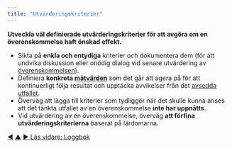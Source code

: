 ```yaml
---
title: "Utvärderingskriterier"
---
```



<strong>Utveckla väl definierade utvärderingskriterier för att avgöra om en överenskommelse haft önskad effekt.</strong>

- Sikta på **enkla och entydiga** kriterier och dokumentera dem (för att undvika diskussion eller onödig dialog vid senare utvärdering av <a href="#" class="tooltip" title="Överenskommelse: En överenskommen inriktning, process, förhållningssätt eller policy som skapats för att vägleda värdeflödet.">överenskommelsen</a>).
- Definiera **konkreta <a href="#" class="tooltip" title="Metrik: Ett kvantifierbart mått som används för att spåra och bedöma framsteg, utvärdera utfall och bestämma framgång">mätvärden</a>** som det går att agera på för att kontinuerligt följa resultat och upptäcka avvikelser från det <a href="#" class="tooltip" title="Avsett utfall: Det förväntade utfallet av en överenskommelse, ett projekt, en åtgärd eller strategi.">avsedda utfallet</a>.
- Överväg att lägga till kriterier som tydliggör när det skulle kunna anses att det tänkta utfallet av en överenskommelse **inte har uppnåtts**.
- Vid utvärdering av en överenskommelse, överväg **att förfina utvärderingskriterierna** baserat på lärdomarna.

<div class="bottom-nav">
<a href="describe-deliverables.html" title="Tillbaka till: Beskriv leverabler">◀</a> <a href="defining-agreements.html" title="Upp: Definiera överenskommelser">▲</a> <a href="logbook.html" title="Läs vidare: Loggbok">▶ Läs vidare: Loggbok</a>
</div>


<script type="text/javascript">
Mousetrap.bind('g n', function() {
    window.location.href = 'logbook.html';
    return false;
});
</script>

